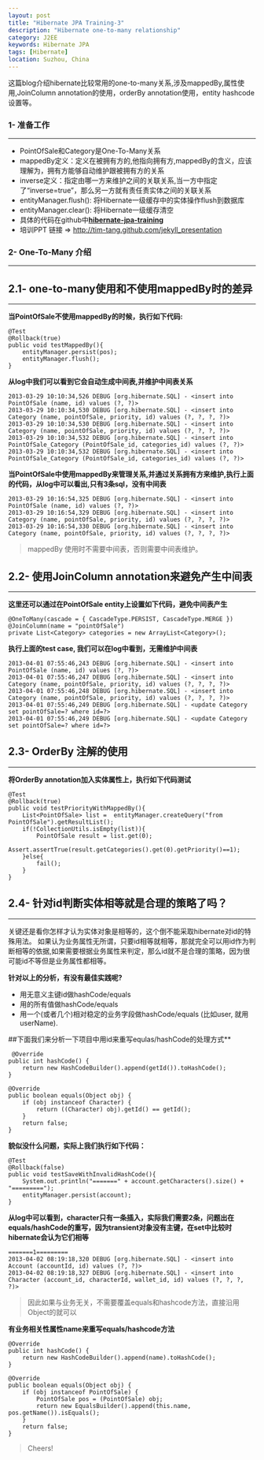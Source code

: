 ```yaml
---
layout: post
title: "Hibernate JPA Training-3"
description: "Hibernate one-to-many relationship"
category: J2EE 
keywords: Hibernate JPA
tags: [Hibernate]
location: Suzhou, China
---
```


这篇blog介绍hibernate比较常用的one-to-many关系,涉及mappedBy,属性使用,JoinColumn annotation的使用，orderBy annotation使用，entity hashcode设置等。

### 1- 准备工作
---

- PointOfSale和Category是One-To-Many关系
- mappedBy定义：定义在被拥有方的,他指向拥有方,mappedBy的含义，应该理解为，拥有方能够自动维护跟被拥有方的关系
- inverse定义：指定由哪一方来维护之间的关联关系,当一方中指定了“inverse=true”，那么另一方就有责任责实体之间的关联关系
- entityManager.flush(): 将Hibernate一级缓存中的实体操作flush到数据库
- entityManager.clear(): 将Hibernate一级缓存清空
- 具体的代码在github中[**hibernate-jpa-training**](https://github.com/tim-tang/hibernate-jpa-training)
- 培训PPT 链接 => <http://tim-tang.github.com/jekyll_presentation> 

### 2- One-To-Many 介绍
---

## 2.1- one-to-many使用和不使用mappedBy时的差异
---

**当PointOfSale不使用mappedBy的时候，执行如下代码:**

	@Test
    @Rollback(true)
    public void testMappedBy(){
        entityManager.persist(pos);
        entityManager.flush();
    }

**从log中我们可以看到它会自动生成中间表,并维护中间表关系**

    2013-03-29 10:10:34,526 DEBUG [org.hibernate.SQL] - <insert into PointOfSale (name, id) values (?, ?)>
    2013-03-29 10:10:34,530 DEBUG [org.hibernate.SQL] - <insert into Category (name, pointOfSale, priority, id) values (?, ?, ?, ?)>
    2013-03-29 10:10:34,530 DEBUG [org.hibernate.SQL] - <insert into Category (name, pointOfSale, priority, id) values (?, ?, ?, ?)>
    2013-03-29 10:10:34,532 DEBUG [org.hibernate.SQL] - <insert into PointOfSale_Category (PointOfSale_id, categories_id) values (?, ?)>
    2013-03-29 10:10:34,532 DEBUG [org.hibernate.SQL] - <insert into PointOfSale_Category (PointOfSale_id, categories_id) values (?, ?)>

**当PointOfSale中使用mappedBy来管理关系,并通过关系拥有方来维护,执行上面的代码，从log中可以看出,只有3条sql，没有中间表**

    2013-03-29 10:16:54,325 DEBUG [org.hibernate.SQL] - <insert into PointOfSale (name, id) values (?, ?)>
    2013-03-29 10:16:54,329 DEBUG [org.hibernate.SQL] - <insert into Category (name, pointOfSale, priority, id) values (?, ?, ?, ?)>
    2013-03-29 10:16:54,330 DEBUG [org.hibernate.SQL] - <insert into Category (name, pointOfSale, priority, id) values (?, ?, ?, ?)>

> mappedBy 使用时不需要中间表，否则需要中间表维护。

## 2.2- 使用JoinColumn annotation来避免产生中间表
---

**这里还可以通过在PointOfSale entity上设置如下代码，避免中间表产生**

    @OneToMany(cascade = { CascadeType.PERSIST, CascadeType.MERGE })
    @JoinColumn(name = "pointOfSale")
    private List<Category> categories = new ArrayList<Category>();

**执行上面的test case, 我们可以在log中看到，无需维护中间表**

    2013-04-01 07:55:46,243 DEBUG [org.hibernate.SQL] - <insert into PointOfSale (name, id) values (?, ?)>
    2013-04-01 07:55:46,247 DEBUG [org.hibernate.SQL] - <insert into Category (name, pointOfSale, priority, id) values (?, ?, ?, ?)>
    2013-04-01 07:55:46,248 DEBUG [org.hibernate.SQL] - <insert into Category (name, pointOfSale, priority, id) values (?, ?, ?, ?)>
    2013-04-01 07:55:46,249 DEBUG [org.hibernate.SQL] - <update Category set pointOfSale=? where id=?>
    2013-04-01 07:55:46,249 DEBUG [org.hibernate.SQL] - <update Category set pointOfSale=? where id=?>

## 2.3- OrderBy 注解的使用  
---

**将OrderBy annotation加入实体属性上，执行如下代码测试**

	@Test
    @Rollback(true)
    public void testPriorityWithMappedBy(){
        List<PointOfSale> list =  entityManager.createQuery("from PointOfSale").getResultList();
        if(!CollectionUtils.isEmpty(list)){
            PointOfSale result = list.get(0);
            Assert.assertTrue(result.getCategories().get(0).getPriority()==1);
        }else{
            fail();
        }
    }

## 2.4- 针对id判断实体相等就是合理的策略了吗？
---
关键还是看你怎样才认为实体对象是相等的，这个倒不能采取hibernate对id的特殊用法。 如果认为业务属性无所谓，只要id相等就相等，那就完全可以用id作为判断相等的依据,如果需要根据业务属性来判定，那么id就不是合理的策略，因为很可能id不等但是业务属性都相等。 

**针对以上的分析，有没有最佳实践呢?**
- 用无意义主键id做hashCode/equals 
- 用的所有值做hashCode/equals 
- 用一个(或者几个)相对稳定的业务字段做hashCode/equals (比如user, 就用userName). 

##下面我们来分析一下项目中用id来重写equlas/hashCode的处理方式**

     @Override
    public int hashCode() {
        return new HashCodeBuilder().append(getId()).toHashCode();
    }

    @Override
    public boolean equals(Object obj) {
        if (obj instanceof Character) {
            return ((Character) obj).getId() == getId();
        }
        return false;
    }

**貌似没什么问题，实际上我们执行如下代码：**

    @Test
    @Rollback(false)
    public void testSaveWithInvalidHashCode(){
        System.out.println("=======" + account.getCharacters().size() + "=========");
        entityManager.persist(account);
    }

**从log中可以看到，character只有一条插入，实际我们需要2条，问题出在equals/hashCode的重写，因为transient对象没有主键，在set中比较时hibernate会认为它们相等**

    =======1=========
    2013-04-02 08:19:18,320 DEBUG [org.hibernate.SQL] - <insert into Account (accountId, id) values (?, ?)>
    2013-04-02 08:19:18,327 DEBUG [org.hibernate.SQL] - <insert into Character (account_id, characterId, wallet_id, id) values (?, ?, ?, ?)>

> 因此如果与业务无关，不需要覆盖equals和hashcode方法，直接沿用Object的就可以

**有业务相关性属性name来重写equals/hashcode方法**
    
    @Override
    public int hashCode() {
        return new HashCodeBuilder().append(name).toHashCode();
    }

    @Override
    public boolean equals(Object obj) {
        if (obj instanceof PointOfSale) {
            PointOfSale pos = (PointOfSale) obj;
            return new EqualsBuilder().append(this.name, pos.getName()).isEquals();
        }
        return false;
    }

> Cheers!
